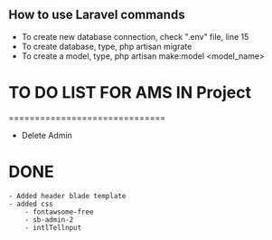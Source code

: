 ## How to use Laravel commands
- To create new database connection, check ".env" file, line 15
- To create database, type, php artisan migrate
- To create a model, type, php artisan make:model <model_name>

# TO DO LIST FOR AMS IN Project
==============================
- Delete Admin



# DONE
	- Added header blade template
	- added css
		- fontawsome-free
		- sb-admin-2
		- intlTellnput